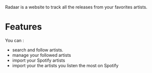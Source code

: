 Radaar is a website to track all the releases from your favorites artists. 

# Features

You can : 
- search and follow artists.
- manage your followed artists
- import your Spotify artists
- import your the artists you listen the most on Spotify
